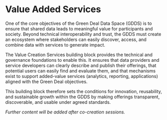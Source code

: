 # Value Added Services

One of the core objectives of the Green Deal Data Space (GDDS) is to ensure that shared data leads to meaningful value for participants and society. Beyond technical interoperability and trust, the GDDS must create an ecosystem where stakeholders can easily discover, access, and combine data with services to generate impact.

The Value Creation Services building block provides the technical and governance foundations to enable this. It ensures that data providers and service developers can clearly describe and publish their offerings, that potential users can easily find and evaluate them, and that mechanisms exist to support added-value services (analytics, reporting, applications) aligned with the Green Deal objectives.

This building block therefore sets the conditions for innovation, reusability, and sustainable growth within the GDDS by making offerings transparent, discoverable, and usable under agreed standards.

*Further content will be added after co-creation sessions.*
